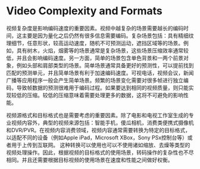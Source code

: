 # Video Complexity and Formats
视频复杂度是影响编码速度的重要因素。视频中越复杂的场景需要越长的编码时间，这主要是因为量化之后仍然有很多信息需要编码。复杂场景包括：具有精细纹理细节，任意形状，较高运动速度，随机不可预测运动，遮挡区域等的场景。例如，具有树木，火焰，烟雾等的场景通常是复杂场景，这些场景压缩效率通常较低，并且会影响编码速度。另一方面，简单的场景包含单色背景和一两个前景对象，例如头部和肩部类型的场景。简单场景通常具备更好的预测性，可以提前找到匹配的预测单元，并且简单场景有利于加速编码速度。可视电话，视频会议，新闻广播等应用程序一般会产生简单场景。频繁的场景变化需要对很多帧进行独立编码，导致帧数据的预测很难用于编码过程。如果要达到相同的视频质量，则只能实现较低的压缩。较低的压缩意味着需要处理更多的数据，这将不可避免的影响性能。

视频源格式和目标格式也是需要考虑的重要因素。除了电影和电视工作室生成的专业视频内容外，典型的视频来源包括：智能手机，傻瓜相机，消费类便携式摄像机和DVR/PVR。在视频内容消费领域，视频内容通常需要转换为特定的目标格式，以适配不同的设备（例如Apple iPad，Microsoft XBox，Sony PSx控制台等）或者用于上传到互联网。 这种转换可以使用也可以不使用诸如缩放、去燥等类型的视频处理操作。因此，根据视频的目标格式的使用场景，转码操作的复杂性也不尽相同。并且还需要根据目标视频的使用场景在速度和性能之间做好权衡。